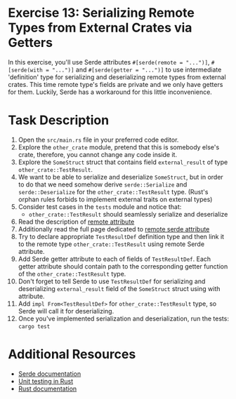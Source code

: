 # Exercise 13: Serializing Remote Types from External Crates via Getters

In this exercise, you'll use Serde attributes `#[serde(remote = "...")]`, `#[serde(with = "...")]` and `#[serde(getter = "...")]` to use intermediate 'definition' type for serializing and deserializing remote types from external crates. This time remote type's fields are private and we only have getters for them. Luckily, Serde has a workaround for this little inconvenience.

# Task Description

1. Open the `src/main.rs` file in your preferred code editor.
2. Explore the `other_crate` module, pretend that this is somebody else's crate, therefore, you cannot change any code inside it.
3. Explore the `SomeStruct` struct that contains field `external_result` of type `other_crate::TestResult`.
4. We want to be able to serialize and deserialize `SomeStruct`, but in order to do that we need somehow derive `serde::Serialize` and `serde::Deserialize` for the `other_crate::TestResult` type. (Rust's orphan rules forbids to implement external traits on external types)
5. Consider test cases in the `tests` module and notice that:
   - `other_crate::TestResult` should seamlessly serialize and deserialize
6. Read the description of [remote attribute](https://serde.rs/container-attrs.html#remote)
7. Additionally read the full page dedicated to [remote serde attribute](https://serde.rs/remote-derive.html)
8. Try to declare appropriate `TestResultDef` definition type and then link it to the remote type `other_crate::TestResult` using remote Serde attribute.
9. Add Serde getter attribute to each of fields of `TestResultDef`. Each getter attribute should contain path to the corresponding getter function of the `other_crate::TestResult` type.
10. Don't forget to tell Serde to use `TestResultDef` for serializing and deserializing `external_result` field of the `SomeStruct` struct using with attribute.
11. Add `impl From<TestResultDef>` for `other_crate::TestResult` type, so Serde will call it for deserializing.
12. Once you've implemented serialization and deserialization, run the tests: `cargo test`

# Additional Resources

* [Serde documentation](https://serde.rs/)
* [Unit testing in Rust](https://doc.rust-lang.org/rust-by-example/testing/unit_testing.html)
* [Rust documentation](https://www.rust-lang.org/learn)


